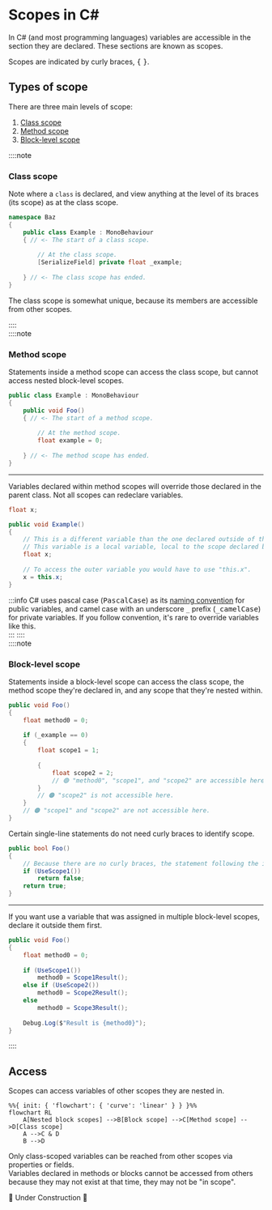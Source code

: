 # Scopes in C#

In C# (and most programming languages) variables are accessible in the section they are declared. These sections are known as scopes.

Scopes are indicated by curly braces, <kbd>{</kbd> <kbd>}</kbd>.

## Types of scope
There are three main levels of scope:
1. [Class scope](#class-scope)
1. [Method scope](#method-scope)
1. [Block-level scope](#block-level-scope)

::::note  
### Class scope

Note where a `class` is declared, and view anything at the level of its braces (its scope) as at the class scope.

```csharp
namespace Baz
{
    public class Example : MonoBehaviour
    { // <- The start of a class scope.
        
        // At the class scope.
        [SerializeField] private float _example;
        
    } // <- The class scope has ended.
}
```

The class scope is somewhat unique, because its members are accessible from other scopes.  

::::  
::::note
### Method scope

Statements inside a method scope can access the class scope, but cannot access nested block-level scopes.

```csharp
public class Example : MonoBehaviour
{
    public void Foo()
    { // <- The start of a method scope.
        
        // At the method scope.
        float example = 0;
        
    } // <- The method scope has ended.
}
```

---

Variables declared within method scopes will override those declared in the parent class. Not all scopes can redeclare variables.

```csharp
float x;

public void Example()
{
    // This is a different variable than the one declared outside of the method.
    // This variable is a local variable, local to the scope declared by the "Example" method.
    float x;
    
    // To access the outer variable you would have to use "this.x".
    x = this.x;
}
```

:::info
C# uses pascal case (<kbd>PascalCase</kbd>) as its [naming convention](https://learn.microsoft.com/en-us/dotnet/csharp/fundamentals/coding-style/identifier-names#naming-conventions) for public variables, and camel case with an underscore `_` prefix (<kbd>_camelCase</kbd>) for private variables. If you follow convention, it's rare to override variables like this.  
:::
::::  
::::note  
### Block-level scope
Statements inside a block-level scope can access the class scope, the method scope they're declared in, and any scope that they're nested within.

```csharp
public void Foo()
{
    float method0 = 0;
    
    if (_example == 0)
    {
        float scope1 = 1;
        
        {
            float scope2 = 2;
            // 🟢 "method0", "scope1", and "scope2" are accessible here.
        }
        // 🟠 "scope2" is not accessible here.
    }
    // 🟠 "scope1" and "scope2" are not accessible here.
}
```

Certain single-line statements do not need curly braces to identify scope.

```csharp
public bool Foo()
{
    // Because there are no curly braces, the statement following the if is the only statement in the block.
    if (UseScope1())
        return false;
    return true;
}
```

---

If you want use a variable that was assigned in multiple block-level scopes, declare it outside them first.

```csharp
public void Foo()
{
    float method0 = 0;
    
    if (UseScope1())
        method0 = Scope1Result();
    else if (UseScope2())
        method0 = Scope2Result();
    else
        method0 = Scope3Result();
    
    Debug.Log($"Result is {method0}");
}
```
::::

## Access
Scopes can access variables of other scopes they are nested in.

```mermaid
%%{ init: { 'flowchart': { 'curve': 'linear' } } }%%
flowchart RL
    A[Nested block scopes] -->B[Block scope] -->C[Method scope] -->D[Class scope]
    A -->C & D
    B -->D
```

Only class-scoped variables can be reached from other scopes via properties or fields.  
Variables declared in methods or blocks cannot be accessed from others because they may not exist at that time, they may not be "in scope".


🚧 Under Construction 🚧

